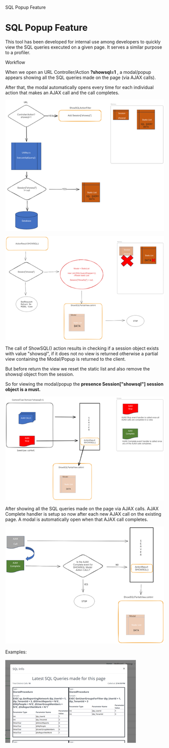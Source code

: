 SQL Popup Feature

# SQL Popup Feature

This tool has been developed for internal use among developers to quickly view the SQL queries executed on a given page. It serves a similar purpose to a profiler.

Workflow

When we open an URL Controller/Action **?showsql=1** , a modal/popup appears showing all the SQL queries made on the page (via AJAX calls).

After that, the modal automatically opens every time for each individual action that makes an AJAX call and the call completes.

![](https://github.com/kidkai25/Documents2/blob/main/Picture1.png)

![](https://github.com/kidkai25/Documents2/blob/main/Picture2.png)

The call of ShowSQL() action results in checking if a session object exists with value "showsql", if it does not no view is returned otherwise a partial view containing the Modal/Popup is returned to the client.

But before return the view we reset the static list and also remove the showsql object from the session.

So for viewing the modal/popup the **presence Session["showsql"] session object is a must.**

![](https://github.com/kidkai25/Documents2/blob/main/Picture3.png)

After showing all the SQL queries made on the page via AJAX calls. AJAX Complete handler is setup so now after each new AJAX call on the existing page. A modal is automatically open when that AJAX call completes.

![](https://github.com/kidkai25/Documents2/blob/main/Picture4.png)

Examples:

![](https://github.com/kidkai25/Documents2/blob/main/Picture5.png)